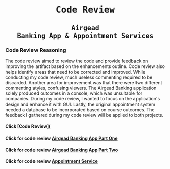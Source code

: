 # <pre align="center">Code Review</pre>

## <pre align="center">Airgead Banking App & Appointment Services</pre>

### Code Review Reasoning

The code review aimed to review the code and provide feedback on improving the artifact based on the enhancements outline. Code review also helps identify areas that need to be corrected and improved. While conducting my code review, much useless commenting required to be discarded. Another area for improvement was that there were two different commenting styles, confusing viewers. The Airgead Banking application solely produced outcomes in a console, which was unsuitable for companies. During my code review, I wanted to focus on the application's design and enhance it with GUI. Lastly, the original appointment system needed a database to be incorporated based on course outcomes. The feedback I gathered during my code review will be applied to both projects.

#### Click [Code Review](


#### Click for code review [Airgead Banking App Part One](https://youtu.be/2HvVSMEsoPc)
#### Click for code review [Airgead Banking App Part Two](https://youtu.be/YlSjaP9tfO0)
#### Click for code review [Appointment Service](https://youtu.be/aUXfJsRixOU)
